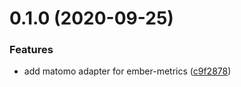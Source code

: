 # 0.1.0 (2020-09-25)


### Features

* add matomo adapter for ember-metrics ([c9f2878](https://github.com/effective-ember/ember-metrics-matomo-adapter/commit/c9f2878630477770bb96876ed77dd96de83502b8))

